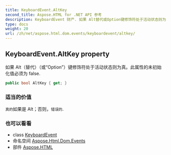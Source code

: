 ```yaml
---
title: KeyboardEvent.AltKey
second_title: Aspose.HTML for .NET API 参考
description: KeyboardEvent 财产. 如果 Alt替代或Option键修饰符处于活动状态则为真此属性的未初始化值必须为 false.
type: docs
weight: 20
url: /zh/net/aspose.html.dom.events/keyboardevent/altkey/
---
```

## KeyboardEvent.AltKey property

如果 Alt（替代）（或“Option”）键修饰符处于活动状态则为真。此属性的未初始化值必须为 false.

```csharp
public bool AltKey { get; }
```

### 适当的价值

`真的`如果是 Alt；否则，`错误的`.

### 也可以看看

* class [KeyboardEvent](../)
* 命名空间 [Aspose.Html.Dom.Events](../../keyboardevent/)
* 部件 [Aspose.HTML](../../../)


